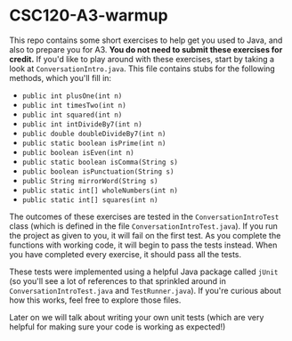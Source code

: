 # CSC120-A3-warmup

This repo contains some short exercises to help get you used to Java, and also to prepare you for A3. **You do not need to submit these exercises for credit.** If you'd like to play around with these exercises, start by taking a look at `ConversationIntro.java`. This file contains stubs for the following methods, which you'll fill in:

- `public int plusOne(int n)`
- `public int timesTwo(int n)`
- `public int squared(int n)`
- `public int intDivideBy7(int n)`
- `public double doubleDivideBy7(int n)`
- `public static boolean isPrime(int n)`
- `public boolean isEven(int n)`
- `public static boolean isComma(String s)`
- `public boolean isPunctuation(String s)`
- `public String mirrorWord(String s)`
- `public static int[] wholeNumbers(int n)`
- `public static int[] squares(int n)`

The outcomes of these exercises are tested in the `ConversationIntroTest` class (which is defined in the file `ConversationIntroTest.java`).  If you run the project as given to you, it will fail on the first test.  As you complete the functions with working code, it will begin to pass the tests instead.  When you have completed every exercise, it should pass all the tests.

These tests were implemented using a helpful Java package called `jUnit` (so you'll see a lot of references to that sprinkled around in `ConversationIntroTest.java` and `TestRunner.java`).  If you're curious about how this works, feel free to explore those files. 

Later on we will talk about writing your own unit tests (which are very helpful for making sure your code is working as expected!)
